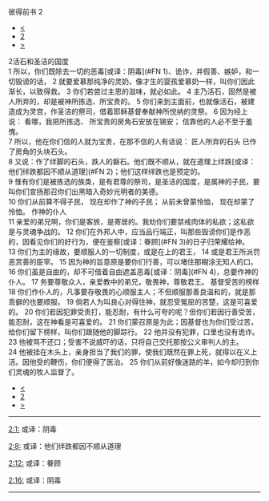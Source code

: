 ﻿





 彼得前书 2




* [<](bible/1PE01.md)
* [2](bible/1PE.md)
* [>](bible/1PE03.md)



 
2活石和圣洁的国度  
1 所以，你们既除去一切的恶毒[或译：阴毒](#FN 1)、诡诈，并假善、嫉妒，和一切毁谤的话， 
2 就要爱慕那纯净的灵奶，像才生的婴孩爱慕奶一样，叫你们因此渐长，以致得救。 
3 你们若尝过主恩的滋味，就必如此。 
4 主乃活石，固然是被人所弃的，却是被神所拣选、所宝贵的。 
5 你们来到主面前，也就像活石，被建造成为灵宫，作圣洁的祭司，借着耶稣基督奉献神所悦纳的灵祭。 
6 因为经上说： 看哪，我把所拣选、 所宝贵的房角石安放在锡安； 信靠他的人必不至于羞愧。  
7 所以，他在你们信的人就为宝贵，在那不信的人有话说： 匠人所弃的石头 已作了房角的头块石头。  
8 又说：作了绊脚的石头，跌人的磐石。他们既不顺从，就在道理上绊跌[或译：他们绊跌都因不顺从道理](#FN 2)；他们这样绊跌也是预定的。  
9 惟有你们是被拣选的族类，是有君尊的祭司，是圣洁的国度，是属神的子民，要叫你们宣扬那召你们出黑暗入奇妙光明者的美德。  
10 你们从前算不得子民， 现在却作了神的子民； 从前未曾蒙怜恤， 现在却蒙了怜恤。 作神的仆人  
11 亲爱的弟兄啊，你们是客旅，是寄居的。我劝你们要禁戒肉体的私欲；这私欲是与灵魂争战的。 
12 你们在外邦人中，应当品行端正，叫那些毁谤你们是作恶的，因看见你们的好行为，便在鉴察[或译：眷顾](#FN 3)的日子归荣耀给神。  
13 你们为主的缘故，要顺服人的一切制度，或是在上的君王， 
14 或是君王所派罚恶赏善的臣宰。 
15 因为神的旨意原是要你们行善，可以堵住那糊涂无知人的口。 
16 你们虽是自由的，却不可借着自由遮盖恶毒[或译：阴毒](#FN 4)，总要作神的仆人。 
17 务要尊敬众人，亲爱教中的弟兄，敬畏神，尊敬君王。 基督受苦的榜样  
18 你们作仆人的，凡事要存敬畏的心顺服主人；不但顺服那善良温和的，就是那乖僻的也要顺服。 
19 倘若人为叫良心对得住神，就忍受冤屈的苦楚，这是可喜爱的。 
20 你们若因犯罪受责打，能忍耐，有什么可夸的呢？但你们若因行善受苦，能忍耐，这在神看是可喜爱的。 
21 你们蒙召原是为此；因基督也为你们受过苦，给你们留下榜样，叫你们跟随他的脚踪行。 
22 他并没有犯罪，口里也没有诡诈。 
23 他被骂不还口；受害不说威吓的话，只将自己交托那按公义审判人的主。 
24 他被挂在木头上，亲身担当了我们的罪，使我们既然在罪上死，就得以在义上活。因他受的鞭伤，你们便得了医治。 
25 你们从前好像迷路的羊，如今却归到你们灵魂的牧人监督了。 
* [<](bible/1PE01.md)
* [2](bible/1PE.md)
* [>](bible/1PE03.md)





---


[2:1:](#V1)
或译：阴毒


[2:8:](#V8)
或译：他们绊跌都因不顺从道理


[2:12:](#V12)
或译：眷顾


[2:16:](#V16)
或译：阴毒




---









